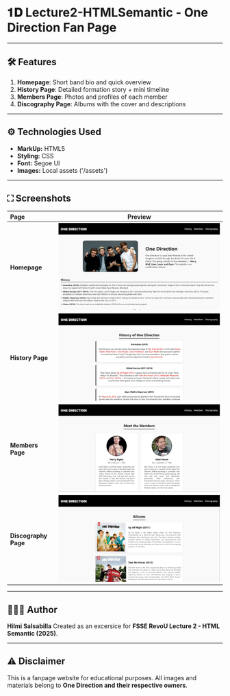 # 𝟏𝐃 Lecture2-HTMLSemantic - One Direction Fan Page

---

## 🛠️ Features

1. **Homepage**: Short band bio and quick overview
2. **History Page**: Detailed formation story + mini timeline
3. **Members Page**: Photos and profiles of each member
4. **Discography Page**: Albums with the cover and descriptions

---

## ⚙️ Technologies Used

- **MarkUp:** HTML5
- **Styling:** CSS
- **Font:** Segoe UI
- **Images:** Local assets ('/assets')

---

## ⛶ Screenshots

| Page | Preview |
| :----- | --------- |
| **Homepage** | ![Homepage](/assets/screenshots/homepage.png) |
| **History Page** | ![History Page](/assets/screenshots/history.png) |
| **Members Page** | ![Members Page](/assets/screenshots/members.png) |
| **Discography Page** | ![Discography Page](/assets/screenshots/discography.png) |

---

## 👩🏻‍💻 Author
**Hilmi Salsabilla**
Created as an excersice for **FSSE RevoU Lecture 2 - HTML Semantic (2025)**.

---

## ⚠️ Disclaimer
This is a fanpage website for educational purposes.
All images and materials belong to **One Direction and their respective owners**.